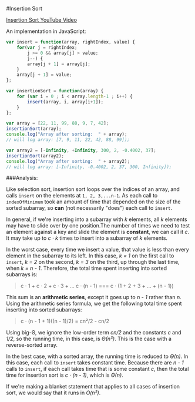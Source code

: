#Insertion Sort

[Insertion Sort YouTube Video](https://youtu.be/DFG-XuyPYUQ)

An implementation in JavaScript:

```javascript
var insert = function(array, rightIndex, value) {
    for(var j = rightIndex;
        j >= 0 && array[j] > value;
        j--) {
        array[j + 1] = array[j];
    }
    array[j + 1] = value;
};

var insertionSort = function(array) {
    for (var i = 0 ; i < array.length-1 ; i++) {
        insert(array, i, array[i+1]);
    }
};

var array = [22, 11, 99, 88, 9, 7, 42];
insertionSort(array);
console.log("Array after sorting:  " + array);
// will log array: [7, 9, 11, 22, 42, 88, 99]);

var array2 = [-Infinity, +Infinity, 300, 2, -0.4002, 37];
insertionSort(array2);
console.log("Array after sorting:  " + array2);
// will log array: [-Infinity, -0.4002, 2, 37, 300, Infinity]);
```

###Analysis:

Like selection sort, insertion sort loops over the indices of an array, and calls `insert` on the elements at `1, 2, 3,...n-1`. As each call to `indexOfMinimum` took an amount of time that depended on the size of the sorted subarray, so **can** (not necessarily "does") each call to `insert`.

In general, if we're inserting into a subarray with *k* elements, all *k* elements may have to slide over by one position.The number of times we need to test an element against a key and slide the element is **constant**, we can call it *c*. It may take up to *c · k* times to insert into a subarray of *k* elements.

In the worst case, every time we insert a value, that value is less than every element in the subarray to its left. In this case, *k = 1* on the first call to `insert`, *k = 2* on the second, *k = 3* on the third, up through the last time, when *k = n - 1*. Therefore, the total time spent inserting into sorted subarrays is:

> c · 1 + c · 2 + c · 3 + ... c · (n - 1) === c · (1 + 2 + 3 + ... + (n - 1))

This sum is an **arithmetic series**, except it goes up to *n - 1* rather than *n*. Using the arithmetic series formula, we get the following total time spent inserting into sorted subarrays:

> c · (n - 1 + 1)((n - 1)/2) = cn²/2 - cn/2

Using big-Θ, we ignore the low-order term *cn/2* and the constants *c* and *1/2*, so the running time, in this case, is *Θ(n²)*. This is the case with a reverse-sorted array.

In the best case, with a sorted array, the running time is reduced to *Θ(n)*. In this case, each call to `insert` takes constant time. Because there are *n - 1* calls to `insert`, if each call takes time that is some constant *c*, then the total time for insertion sort is *c ⋅ (n - 1)*, which is *Θ(n)*.

If we're making a blanket statement that applies to all cases of insertion sort, we would say that it runs in *O(n²)*.
